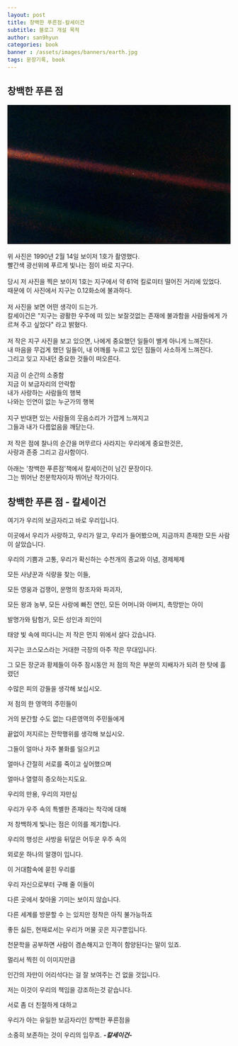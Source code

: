 ```yaml
---
layout: post
title: 창백한 푸른점-칼세이건
subtitle: 블로그 개설 목적
author: san9hyun
categories: book
banner : /assets/images/banners/earth.jpg
tags: 문장기록, book
---
```


## 창백한 푸른 점 

![img](/assets/images/contents/bluedot.jpg)

위 사진은 1990년 2월 14일 보이저 1호가 촬영했다. <br>
빨간색 광선위에 푸르게 빛나는 점이 바로 지구다. <br>
<br>
당시 저 사진을 찍은 보이저 1호는 지구에서 약 61억 킬로미터 떨어진 거리에 있었다.<br>
때문에 이 사진에서 지구는 0.12화소에 불과하다.<br>
<br>
저 사진을 보면 어떤 생각이 드는가.<br>
칼세이건은 "지구는 광활한 우주에 떠 있는 보잘것없는 존재에 불과함을 사람들에게 가르쳐 주고 싶었다" 라고 밝혔다.<br>
<br>
저 작은 지구 사진을 보고 있으면, 나에게 중요했던 일들이 별게 아니게 느껴진다.<br>
내 마음을 무겁게 했던 일들이, 내 어깨를 누르고 있던 짐들이 사소하게 느껴진다.<br>
그리고 잊고 지내던 중요한 것들이 떠오른다.<br>
<br>
지금 이 순간의 소중함<br>
지금 이 보금자리의 안락함<br>
내가 사랑하는 사람들의 행복<br>
나와는 인연이 없는 누군가의 행복<br>
<br>
지구 반대편 있는 사람들의 웃음소리가 가깝게 느껴지고<br>
그들과 내가 다름없음을 깨닫는다.<br>
<br>
저 작은 점에 찰나의 순간을 머무르다 사라지는 우리에게 중요한것은,<br>
사랑과 존중 그리고 감사함이다.<br>
<br>
아래는 '창백한 푸른점'책에서 칼세이건이 남긴 문장이다.<br>
그는 뛰어난 천문학자이자 뛰어난 작가이다.<br>
## 창백한 푸른 점 - 칼세이건

여기가 우리의 보금자리고 바로 우리입니다.

이곳에서 우리가 사랑하고, 우리가 알고, 우리가 들어봤으며, 지금까지 존재한 모든 사람이 살았습니다.


우리의 기쁨과 고통, 우리가 확신하는 수천개의 종교와 이념, 경제체제

모든 사냥꾼과 식량을 찾는 이들,

모든 영웅과 겁쟁이, 운명의 창조자와 파괴자,

모든 왕과 농부, 모든 사랑에 빠진 연인, 모든 어머니와 아버지, 촉망받는 아이

발명가와 탐험가, 모든 성인과 죄인이

태양 빛 속에 떠다니는 저 작은 먼지 위에서 살다 갔습니다.


지구는 코스모스라는 거대한 극장의 아주 작은 무대입니다.


그 모든 장군과 황제들이 아주 잠시동안 저 점의 작은 부분의 지배자가 되려 한 탓에 흘렸던

수많은 피의 강들을 생각해 보십시오.


저 점의 한 영역의 주민들이

거의 분간할 수도 없는 다른영역의 주민들에게

끝없이 저지르는 잔학행위를 생각해 보십시오.

그들이 얼마나 자주 불화를 일으키고

얼마나 간절히 서로를 죽이고 싶어했으며

얼마나 열렬히 증오하는지도요.


우리의 만용, 우리의 자만심

우리가 우주 속의 특별한 존재라는 착각에 대해

저 창백하게 빛나는 점은 이의를 제기합니다.


우리의 행성은 사방을 뒤덮은 어두운 우주 속의

외로운 하나의 알갱이 입니다.

이 거대함속에 묻힌 우리를

우리 자신으로부터 구해 줄 이들이

다른 곳에서 찾아올 기미는 보이지 않습니다.


다른 세계를 방문할 수 는 있지만 정착은 아직 불가능하죠

좋든 싫든, 현재로서는 우리가 머물 곳은 지구뿐입니다.


천문학을 공부하면 사람이 겸손해지고 인격이 함양된다는 말이 있죠.

멀리서 찍힌 이 이미지만큼

인간의 자만이 어리석다는 걸 잘 보여주는 건 없을 것입니다.


저는 이것이 우리의 책임을 강조하는것 같습니다.


서로 좀 더 친절하게 대하고

우리가 아는 유일한 보금자리인 창백한 푸른점을

소중히 보존하는 것이 우리의 임무죠.  __*-칼세이건-*__
